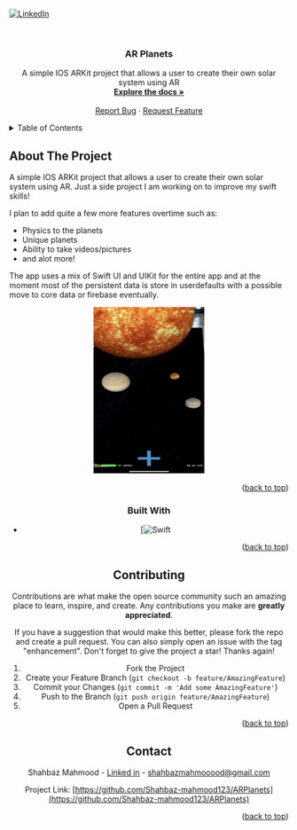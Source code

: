 
<a name="readme-top"></a>

<!-- [![Contributors][contributors-shield]][contributors-url]
[![Forks][forks-shield]][forks-url]
[![Stargazers][stars-shield]][stars-url]
[![Issues][issues-shield]][issues-url] -->
<!-- [![MIT License][license-shield]][license-url] -->
[![LinkedIn][linkedin-shield]][linkedin-url]



<!-- PROJECT LOGO -->
<br />
<div align="center">
  <!-- <a href="https://github.com/Shahbaz-mahmood123/ARPlanets">
    <img src="Images/logo.png" alt="Logo" width="80" height="80">
  </a> -->

<h3 align="center">AR Planets</h3>

  <p align="center">
    A simple IOS ARKit project that allows a user to create their own solar system using AR
    <br />
    <a href="https://github.com/Shahbaz-mahmood123/ARPlanets"><strong>Explore the docs »</strong></a>
    <br />
    <br />
    <!-- <a href="https://github.com/Shahbaz-mahmood123/ARPlanets">View Demo</a>
    · -->
    <a href="https://github.com/Shahbaz-mahmood123/ARPlanets/issues">Report Bug</a>
    ·
    <a href="https://github.com/Shahbaz-mahmood123/ARPlanets/issues">Request Feature</a>
  </p>
</div>



<!-- TABLE OF CONTENTS -->
<details>
  <summary>Table of Contents</summary>
  <ol>
    <li>
      <a href="#about-the-project">About The Project</a>
      <ul>
        <li><a href="#built-with">Built With</a></li>
      </ul>
    </li>
    <!-- <li>
      <a href="#getting-started">Getting Started</a>
      <ul>
        <li><a href="#prerequisites">Prerequisites</a></li>
        <li><a href="#installation">Installation</a></li>
      </ul>
    </li> -->
    <!-- <li><a href="#usage">Usage</a></li> -->
    <!-- <li><a href="#roadmap">Roadmap</a></li> -->
    <li><a href="#contributing">Contributing</a></li>
    <li><a href="#license">License</a></li>
    <li><a href="#contact">Contact</a></li>
    <!-- <li><a href="#acknowledgments">Acknowledgments</a></li> -->
  </ol>
</details>



<!-- ABOUT THE PROJECT -->
## About The Project

A simple IOS ARKit project that allows a user to create their own solar system using AR. Just a side project I am working on to improve my swift skills!

I plan to add quite a few more features overtime such as:
- Physics to the planets
- Unique planets 
- Ability to take videos/pictures 
- and alot more!

The app uses a mix of Swift UI and UIKit for the entire app and at the moment most of the persistent data is store in userdefaults with a possible move to core data or firebase eventually. 

<!-- 
[![Product Name Screen Shot][product-screenshot]](https://example.com) -->

  <a href="https://github.com/Shahbaz-mahmood123/ARPlanets">
    
  </a>

<div align="center">
  <a href="https://github.com/Shahbaz-mahmood123/ARPlanets">
   <img src="Images/AppPicture.jpeg" alt="Logo" width="200" height="300">
  </a>

<p align="right">(<a href="#readme-top">back to top</a>)</p>



### Built With

* [![Swift][Swift-url]


<p align="right">(<a href="#readme-top">back to top</a>)</p>



<!-- GETTING STARTED
## Getting Started

This is an example of how you may give instructions on setting up your project locally.
To get a local copy up and running follow these simple example steps.

### Prerequisites

This is an example of how to list things you need to use the software and how to install them.
* npm
  ```sh
  npm install npm@latest -g
  ```

### Installation

1. Get a free API Key at [https://example.com](https://example.com)
2. Clone the repo
   ```sh
   git clone https://github.com/Shahbaz-mahmood123/ARPlanets.git
   ```
3. Install NPM packages
   ```sh
   npm install
   ```
4. Enter your API in `config.js`
   ```js
   const API_KEY = 'ENTER YOUR API';
   ```

<p align="right">(<a href="#readme-top">back to top</a>)</p>
 -->


<!-- USAGE EXAMPLES
## Usage

Use this space to show useful examples of how a project can be used. Additional screenshots, code examples and demos work well in this space. You may also link to more resources.

_For more examples, please refer to the [Documentation](https://example.com)_

<p align="right">(<a href="#readme-top">back to top</a>)</p>
 -->


<!-- ROADMAP
## Roadmap

- [ ] Feature 1
- [ ] Feature 2
- [ ] Feature 3
    - [ ] Nested Feature

See the [open issues](https://github.com/Shahbaz-mahmood123/ARPlanets/issues) for a full list of proposed features (and known issues).

<p align="right">(<a href="#readme-top">back to top</a>)</p> -->



<!-- CONTRIBUTING -->
## Contributing

Contributions are what make the open source community such an amazing place to learn, inspire, and create. Any contributions you make are **greatly appreciated**.

If you have a suggestion that would make this better, please fork the repo and create a pull request. You can also simply open an issue with the tag "enhancement".
Don't forget to give the project a star! Thanks again!

1. Fork the Project
2. Create your Feature Branch (`git checkout -b feature/AmazingFeature`)
3. Commit your Changes (`git commit -m 'Add some AmazingFeature'`)
4. Push to the Branch (`git push origin feature/AmazingFeature`)
5. Open a Pull Request

<p align="right">(<a href="#readme-top">back to top</a>)</p>



<!-- LICENSE
## License

Distributed under the MIT License. See `LICENSE.txt` for more information.

<p align="right">(<a href="#readme-top">back to top</a>)</p> -->



<!-- CONTACT -->
## Contact

Shahbaz Mahmood - [Linked in](https://ca.linkedin.com/in/shahbaz-mahmood-660a76166) - shahbazmahmooood@gmail.com

Project Link: [https://github.com/Shahbaz-mahmood123/ARPlanets](https://github.com/Shahbaz-mahmood123/ARPlanets)

<p align="right">(<a href="#readme-top">back to top</a>)</p>


<!-- ACKNOWLEDGMENTS
## Acknowledgments

* []()
* []()
* []()

<p align="right">(<a href="#readme-top">back to top</a>)</p> -->



<!-- MARKDOWN LINKS & IMAGES -->
<!-- https://www.markdownguide.org/basic-syntax/#reference-style-links -->
[contributors-shield]: https://img.shields.io/github/contributors/Shahbaz-mahmood123/ARPlanets.svg?style=for-the-badge
[contributors-url]: https://github.com/Shahbaz-mahmood123/ARPlanets/graphs/contributors
[forks-shield]: https://img.shields.io/github/forks/Shahbaz-mahmood123/ARPlanets.svg?style=for-the-badge
[forks-url]: https://github.com/Shahbaz-mahmood123/ARPlanets/network/members
[stars-shield]: https://img.shields.io/github/stars/Shahbaz-mahmood123/ARPlanets.svg?style=for-the-badge
[stars-url]: https://github.com/Shahbaz-mahmood123/ARPlanets/stargazers
[issues-shield]: https://img.shields.io/github/issues/Shahbaz-mahmood123/ARPlanets.svg?style=for-the-badge
[issues-url]: https://github.com/Shahbaz-mahmood123/ARPlanets/issues
[license-shield]: https://img.shields.io/github/license/Shahbaz-mahmood123/ARPlanets.svg?style=for-the-badge
[license-url]: https://github.com/Shahbaz-mahmood123/ARPlanets/blob/master/LICENSE.txt
[linkedin-shield]: https://img.shields.io/badge/-LinkedIn-black.svg?style=for-the-badge&logo=linkedin&colorB=555
[linkedin-url]: https://ca.linkedin.com/in/shahbaz-mahmood-660a76166
[product-screenshot]: images/screenshot.png
[Next.js]: https://img.shields.io/badge/next.js-000000?style=for-the-badge&logo=nextdotjs&logoColor=white
[Swift-url]: https://www.swift.org/
[Swift]: Images/Swift.png
[React.js]: https://img.shields.io/badge/React-20232A?style=for-the-badge&logo=react&logoColor=61DAFB
[React-url]: https://reactjs.org/
[Vue.js]: https://img.shields.io/badge/Vue.js-35495E?style=for-the-badge&logo=vuedotjs&logoColor=4FC08D
[Vue-url]: https://vuejs.org/
[Angular.io]: https://img.shields.io/badge/Angular-DD0031?style=for-the-badge&logo=angular&logoColor=white
[Angular-url]: https://angular.io/
[Svelte.dev]: https://img.shields.io/badge/Svelte-4A4A55?style=for-the-badge&logo=svelte&logoColor=FF3E00
[Svelte-url]: https://svelte.dev/
[Laravel.com]: https://img.shields.io/badge/Laravel-FF2D20?style=for-the-badge&logo=laravel&logoColor=white
[Laravel-url]: https://laravel.com
[Bootstrap.com]: https://img.shields.io/badge/Bootstrap-563D7C?style=for-the-badge&logo=bootstrap&logoColor=white
[Bootstrap-url]: https://getbootstrap.com
[JQuery.com]: https://img.shields.io/badge/jQuery-0769AD?style=for-the-badge&logo=jquery&logoColor=white
[JQuery-url]: https://jquery.com 
